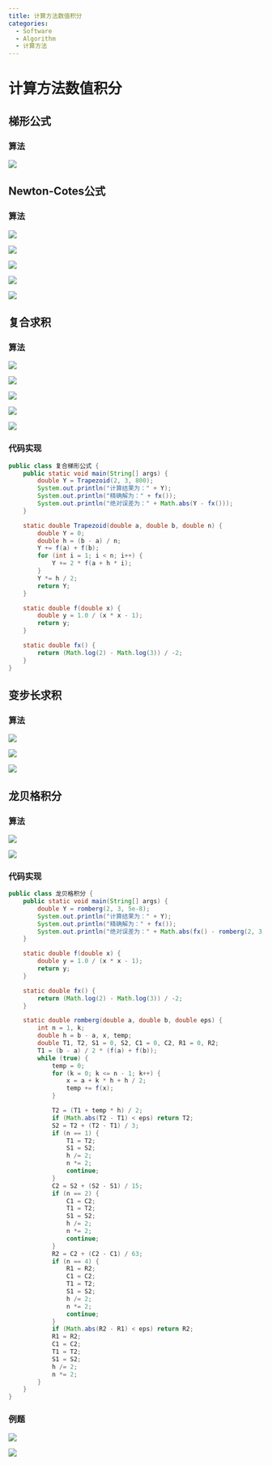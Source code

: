 ```yaml
---
title: 计算方法数值积分
categories:
  - Software
  - Algorithm
  - 计算方法
---
```

# 计算方法数值积分

## 梯形公式

### 算法

![](https://raw.githubusercontent.com/LuShan123888/Files/main/Pictures/2020-12-10-1w8k4KhfuAo9yU5.png)

## Newton-Cotes公式

### 算法

![](https://raw.githubusercontent.com/LuShan123888/Files/main/Pictures/2020-12-10-HwslW5KxSkNQALR.png)

![](https://raw.githubusercontent.com/LuShan123888/Files/main/Pictures/2020-12-10-JZ2CyNWoqjrcn8k.png)

![](https://raw.githubusercontent.com/LuShan123888/Files/main/Pictures/2020-12-10-NxdBwnXStoA7fZr.png)

![](https://raw.githubusercontent.com/LuShan123888/Files/main/Pictures/2020-12-10-WAGk7d6EfJLpVsO.png)

![](https://raw.githubusercontent.com/LuShan123888/Files/main/Pictures/2020-12-10-fJULrkoimFIEtwl.png)

## 复合求积

### 算法

![](https://raw.githubusercontent.com/LuShan123888/Files/main/Pictures/2020-12-10-RGjdzH9PtcC6WBl.png)

![](https://raw.githubusercontent.com/LuShan123888/Files/main/Pictures/2020-12-10-cgeLGYj8Z7NW3fx.png)

![](https://raw.githubusercontent.com/LuShan123888/Files/main/Pictures/2020-12-10-p9sbiLC5RXBDZHl.png)

![](https://raw.githubusercontent.com/LuShan123888/Files/main/Pictures/2020-12-10-sdfsd.png)

![](https://raw.githubusercontent.com/LuShan123888/Files/main/Pictures/2020-12-10-1ZIsynNrBWOxXiR.png)

### 代码实现

```java
public class 复合梯形公式 {
    public static void main(String[] args) {
        double Y = Trapezoid(2, 3, 800);
        System.out.println("计算结果为：" + Y);
        System.out.println("精确解为：" + fx());
        System.out.println("绝对误差为：" + Math.abs(Y - fx()));
    }

    static double Trapezoid(double a, double b, double n) {
        double Y = 0;
        double h = (b - a) / n;
        Y += f(a) + f(b);
        for (int i = 1; i < n; i++) {
            Y += 2 * f(a + h * i);
        }
        Y *= h / 2;
        return Y;
    }

    static double f(double x) {
        double y = 1.0 / (x * x - 1);
        return y;
    }

    static double fx() {
        return (Math.log(2) - Math.log(3)) / -2;
    }
}
```

## 变步长求积

### 算法

![](https://raw.githubusercontent.com/LuShan123888/Files/main/Pictures/2020-12-10-toT9zwbfDSN4VuR.png)

![](https://raw.githubusercontent.com/LuShan123888/Files/main/Pictures/2020-12-10-VgquUSpPR78GxOH.png)

![](https://raw.githubusercontent.com/LuShan123888/Files/main/Pictures/2020-12-10-FiYIXgjx3s6qhEH.png)

## 龙贝格积分

### 算法

![](https://raw.githubusercontent.com/LuShan123888/Files/main/Pictures/2020-12-10-atAqUzjBObIyr2D.png)

![](https://raw.githubusercontent.com/LuShan123888/Files/main/Pictures/2020-12-10-UIQPOJMv95HDeSW.png)

### 代码实现

```java
public class 龙贝格积分 {
    public static void main(String[] args) {
        double Y = romberg(2, 3, 5e-8);
        System.out.println("计算结果为：" + Y);
        System.out.println("精确解为：" + fx());
        System.out.println("绝对误差为：" + Math.abs(fx() - romberg(2, 3, 5e-5)));
    }

    static double f(double x) {
        double y = 1.0 / (x * x - 1);
        return y;
    }

    static double fx() {
        return (Math.log(2) - Math.log(3)) / -2;
    }

    static double romberg(double a, double b, double eps) {
        int n = 1, k;
        double h = b - a, x, temp;
        double T1, T2, S1 = 0, S2, C1 = 0, C2, R1 = 0, R2;
        T1 = (b - a) / 2 * (f(a) + f(b));
        while (true) {
            temp = 0;
            for (k = 0; k <= n - 1; k++) {
                x = a + k * h + h / 2;
                temp += f(x);
            }

            T2 = (T1 + temp * h) / 2;
            if (Math.abs(T2 - T1) < eps) return T2;
            S2 = T2 + (T2 - T1) / 3;
            if (n == 1) {
                T1 = T2;
                S1 = S2;
                h /= 2;
                n *= 2;
                continue;
            }
            C2 = S2 + (S2 - S1) / 15;
            if (n == 2) {
                C1 = C2;
                T1 = T2;
                S1 = S2;
                h /= 2;
                n *= 2;
                continue;
            }
            R2 = C2 + (C2 - C1) / 63;
            if (n == 4) {
                R1 = R2;
                C1 = C2;
                T1 = T2;
                S1 = S2;
                h /= 2;
                n *= 2;
                continue;
            }
            if (Math.abs(R2 - R1) < eps) return R2;
            R1 = R2;
            C1 = C2;
            T1 = T2;
            S1 = S2;
            h /= 2;
            n *= 2;
        }
    }
}
```

### 例题

![](https://raw.githubusercontent.com/LuShan123888/Files/main/Pictures/2020-12-10-l5i16BwAbCPDJWI.jpg)

![](https://raw.githubusercontent.com/LuShan123888/Files/main/Pictures/2020-12-10-TSPxZscWXik274O.png)